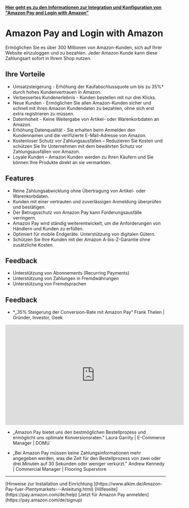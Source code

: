 [**Hier geht es zu den Informationen zur Integration und Konfiguration von "Amazon Pay and Login with Amazon"**](https://pay.amazon.com/de/signup)

# Amazon Pay and Login with Amazon
Ermöglichen Sie es über 300 Millionen von Amazon-Kunden, sich auf Ihrer Website einzuloggen und zu bezahlen. Jeder Amazon Kunde kann diese Zahlungsart sofort in Ihrem Shop nutzen.
## Ihre Vorteile
- Umsatzsteigerung - Erhöhung der Kaufabschlussquote um bis zu 35%* durch hohes Kundenvertrauen in Amazon.
- Verbessertes Kundenerlebnis - Kunden bestellen mit nur drei Klicks.
- Neue Kunden - Ermöglichen Sie allen Amazon-Kunden sicher und schnell mit ihren Amazon Kundendaten zu bezahlen, ohne sich erst extra registrieren zu müssen.
- Datenhoheit - Keine Weitergabe von Artikel- oder Warenkorbdaten an Amazon.
- Erhöhung Datenqualität - Sie erhalten beim Anmelden den Kundennamen und die verifizierte E-Mail-Adresse von Amazon.
- Kostenloser Schutz vor Zahlungsausfällen – Reduzieren Sie Kosten und schützen Sie Ihr Unternehmen mit dem bewährten Schutz vor Zahlungsausfällen von Amazon.
- Loyale Kunden – Amazon Kunden werden zu Ihren Käufern und Sie können Ihre Produkte direkt an sie vermarkten.

## Features
- Reine Zahlungsabwicklung ohne Übertragung von Artikel- oder Warenkorbdaten.
- Kunden mit einer vertrauten und zuverlässigen Anmeldung überprüfen und bestätigen.
- Der Betrugsschutz von Amazon Pay kann Forderungsausfälle verringern.
- Amazon Pay wird ständig weiterentwickelt, um die Anforderungen von Händlern und Kunden zu erfüllen. 
- Optimiert für mobile Endgeräte. Unterstützung von digitalen Gütern.
- Schützen Sie Ihre Kunden mit der Amazon A-bis-Z-Garantie ohne zusätzliche Kosten.

## Feedback
- Unterstützung von Abonnements (Recurring Payments)
- Unterstützung von Zahlungen in Fremdwährungen
- Unterstützung von Fremdsprachen

## Feedback
- *„35% Steigerung der Conversion-Rate mit Amazon Pay“
Frank Thelen | Gründer, Investor, Geek 

<iframe width="560" height="315" src="https://www.youtube.com/embed/kBrMmunO-3g" frameborder="0" allow="autoplay; encrypted-media" allowfullscreen></iframe>

- „Amazon Pay bietet uns den bestmöglichen Bestellprozess und ermöglicht uns optimale Konversionsraten."
Laura Garrity | E-Commerce Manager | DOMU

- „Bei Amazon Pay müssen keine Zahlungsinformationen mehr angegeben werden, was die Zeit für den Bestellprozess von zwei oder drei Minuten auf 30 Sekunden oder weniger verkürzt."
Andrew Kennedy | Commercial Manager | Flooring Superstore

<hr>
[Hinweise zur Installation und Einrichtung ](https://www.alkim.de/Amazon-Pay-fuer-Plentymarkets---Anleitung.html)	  
[Hilfeseite](https://pay.amazon.com/de/help)	 
[Jetzt für Amazon Pay anmelden](https://pay.amazon.com/de/signup)
